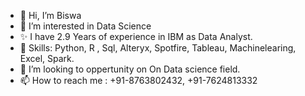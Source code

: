 - 👋 Hi, I’m Biswa
- 👀 I’m interested in Data Science
- ✨ I have 2.9 Years of experience in IBM as Data Analyst.
- 🌱 Skills: Python, R , Sql, Alteryx, Spotfire, Tableau, Machinelearing, Excel, Spark.
- 💞️ I’m looking to oppertunity on On Data science field.
- 📫 How to reach me : +91-8763802432, +91-7624813332

<!---
BJD3752/BJD3752 is a ✨ special ✨ repository because its `README.md` (this file) appears on your GitHub profile.
You can click the Preview link to take a look at your changes.
--->
